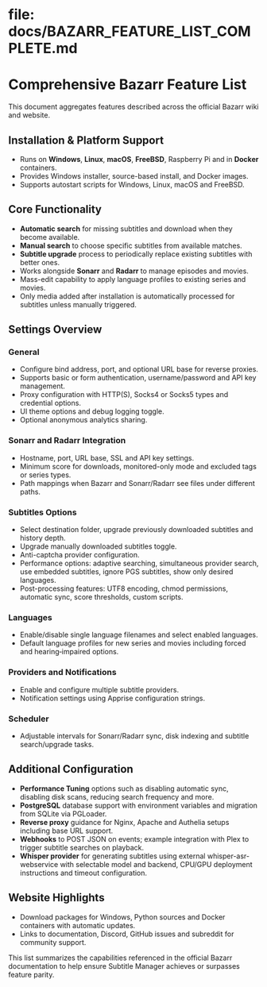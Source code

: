 # file: docs/BAZARR_FEATURE_LIST_COMPLETE.md

# Comprehensive Bazarr Feature List

This document aggregates features described across the official Bazarr wiki and
website.

## Installation & Platform Support

- Runs on **Windows**, **Linux**, **macOS**, **FreeBSD**, Raspberry Pi and in
  **Docker** containers.
- Provides Windows installer, source-based install, and Docker images.
- Supports autostart scripts for Windows, Linux, macOS and FreeBSD.

## Core Functionality

- **Automatic search** for missing subtitles and download when they become
  available.
- **Manual search** to choose specific subtitles from available matches.
- **Subtitle upgrade** process to periodically replace existing subtitles with
  better ones.
- Works alongside **Sonarr** and **Radarr** to manage episodes and movies.
- Mass-edit capability to apply language profiles to existing series and movies.
- Only media added after installation is automatically processed for subtitles
  unless manually triggered.

## Settings Overview

### General

- Configure bind address, port, and optional URL base for reverse proxies.
- Supports basic or form authentication, username/password and API key
  management.
- Proxy configuration with HTTP(S), Socks4 or Socks5 types and credential
  options.
- UI theme options and debug logging toggle.
- Optional anonymous analytics sharing.

### Sonarr and Radarr Integration

- Hostname, port, URL base, SSL and API key settings.
- Minimum score for downloads, monitored-only mode and excluded tags or series
  types.
- Path mappings when Bazarr and Sonarr/Radarr see files under different paths.

### Subtitles Options

- Select destination folder, upgrade previously downloaded subtitles and history
  depth.
- Upgrade manually downloaded subtitles toggle.
- Anti-captcha provider configuration.
- Performance options: adaptive searching, simultaneous provider search, use
  embedded subtitles, ignore PGS subtitles, show only desired languages.
- Post-processing features: UTF8 encoding, chmod permissions, automatic sync,
  score thresholds, custom scripts.

### Languages

- Enable/disable single language filenames and select enabled languages.
- Default language profiles for new series and movies including forced and
  hearing‑impaired options.

### Providers and Notifications

- Enable and configure multiple subtitle providers.
- Notification settings using Apprise configuration strings.

### Scheduler

- Adjustable intervals for Sonarr/Radarr sync, disk indexing and subtitle
  search/upgrade tasks.

## Additional Configuration

- **Performance Tuning** options such as disabling automatic sync, disabling
  disk scans, reducing search frequency and more.
- **PostgreSQL** database support with environment variables and migration from
  SQLite via PGLoader.
- **Reverse proxy** guidance for Nginx, Apache and Authelia setups including
  base URL support.
- **Webhooks** to POST JSON on events; example integration with Plex to trigger
  subtitle searches on playback.
- **Whisper provider** for generating subtitles using external
  whisper-asr-webservice with selectable model and backend, CPU/GPU deployment
  instructions and timeout configuration.

## Website Highlights

- Download packages for Windows, Python sources and Docker containers with
  automatic updates.
- Links to documentation, Discord, GitHub issues and subreddit for community
  support.

This list summarizes the capabilities referenced in the official Bazarr
documentation to help ensure Subtitle Manager achieves or surpasses feature
parity.

